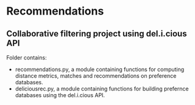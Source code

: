 # Recommendations

## Collaborative filtering project using del.i.cious API

Folder contains:

- recommendations.py, a module containing functions for computing
  distance metrics, matches and recommendations on preference
  databases.
- deliciousrec.py, a module containing functions for building
  prefernce databases using the del.i.cious API.

